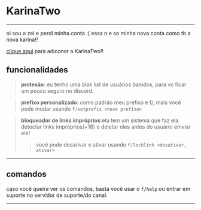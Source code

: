 # KarinaTwo
---

oi sou o zel e perdi minha conta :(
essa n e so minha nova conta como tb a nova karina!!

[clique aqui](https://discord.com/oauth2/authorize?client_id=793530706319114261&scope=bot&permissions=2081422591) para adiconar a KarinaTwo!!

## funcionalidades

>**protesão**: eu tenho uma blak list de usuários banidos, para vc ficar um pouco seguro no discord.

>**prefixo personalizado**: como padrão meu prefixo e f/, mais você pode mudar usando `f/setprefix <novo prefixo>`

>**bloqueador de links impróprios**:ela tem um sistema que faz ela detectar links impróprios(+18) e deletar eles antes do usuário emviar ele!
>>você pode desarivar e ativar usando `f/locklink <desativar, ativar>`

---


## comandos
caso você queira ver os comandos, basta você usar o `f/help` ou entrar em suporte no servidor de suporte/do canal.

---
